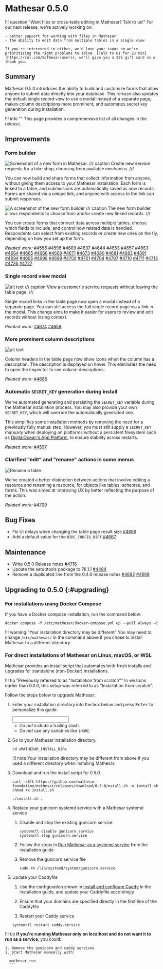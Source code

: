 # Mathesar 0.5.0

!!! question "Want files or cross-table editing in Mathesar? Talk to us!"
	For our next release, we're actively working on:

	- better support for working with files in Mathesar
	- the ability to edit data from multiple tables in a single view

	If you're interested in either, we'd love your input so we're prioritizing the right problems to solve. [Talk to us for 20 min](https://cal.com/mathesar/users), we'll give you a $25 gift card as a thank you.

## Summary

Mathesar 0.5.0 introduces the ability to build and customize forms that allow anyone to submit data directly into your database. This release also updates the default single record view to use a modal instead of a separate page, makes column descriptions more prominent, and automates secret key generation during installation.

!!! info ""
	This page provides a comprehensive list of all changes in the release.

## Improvements


### Form builder

![Screenshot of a new form in Mathesar.](../assets/releases/0.5.0/form-fill-example.png)
/// caption
Create new service requests for a bike shop, choosing from available mechanics.
///

You can now build and share forms that collect information from anyone, without giving them access to your Mathesar installation. Each form is linked to a table, and submissions are automatically saved as new records. Forms are shared via a unique link, and anyone with access to the link can submit responses. 

![A screenshot of the new form builder](../assets/releases/0.5.0/form-builder.png)
/// caption
The new form builder allows respondents to choose from and/or create new linked records.
///

You can create forms that connect data across multiple tables, choose which fields to include, and control how related data is handled. Respondents can select from existing records or create new ones on the fly, depending on how you set up the form.

*Related work:*
[#4556](https://github.com/mathesar-foundation/mathesar/pull/4556 "ARCHIVE: Original Row Seeker Prototype") [#4598](https://github.com/mathesar-foundation/mathesar/pull/4598 "Forms backend - Add RPC method to fetch table & column info for form fields") [#4609](https://github.com/mathesar-foundation/mathesar/pull/4609 "Forms frontend") [#4637](https://github.com/mathesar-foundation/mathesar/pull/4637 "Implement Row Seeker within Forms") [#4644](https://github.com/mathesar-foundation/mathesar/pull/4644 "Forms backend - Re-enable forms & remove reverse_fk field type") [#4653](https://github.com/mathesar-foundation/mathesar/pull/4653 "Bump form-data from 4.0.0 to 4.0.4 in /mathesar_ui") [#4657](https://github.com/mathesar-foundation/mathesar/pull/4657 "Implement `forms.submit` RPC method") [#4663](https://github.com/mathesar-foundation/mathesar/pull/4663 "Make TableStructure store hold all structural info and remove TabularData store dependencies (Split from #4609)") [#4664](https://github.com/mathesar-foundation/mathesar/pull/4664 "Separate out common data for anonymous pages (Split from #4609)") [#4665](https://github.com/mathesar-foundation/mathesar/pull/4665 "Make certain components common, general improvements (Split from #4609)") [#4666](https://github.com/mathesar-foundation/mathesar/pull/4666 "Remove sharing specific logic that is no longer used (Split from #4609)") [#4669](https://github.com/mathesar-foundation/mathesar/pull/4669 "Disallow paste into most PK cells") [#4671](https://github.com/mathesar-foundation/mathesar/pull/4671 "Form backend unblockers") [#4673](https://github.com/mathesar-foundation/mathesar/pull/4673 "Forms feature (WIP)") [#4680](https://github.com/mathesar-foundation/mathesar/pull/4680 "Check form permissions before `get`, `get_source_info` and `submit`") [#4681](https://github.com/mathesar-foundation/mathesar/pull/4681 "Forms management UI in Schema page (Split from #4609)") [#4683](https://github.com/mathesar-foundation/mathesar/pull/4683 "Forms replace is patch") [#4691](https://github.com/mathesar-foundation/mathesar/pull/4691 "Forms permission check fix") [#4694](https://github.com/mathesar-foundation/mathesar/pull/4694 "Sort form fields via drag and drop") [#4695](https://github.com/mathesar-foundation/mathesar/pull/4695 "Form row seeker integration improvements") [#4698](https://github.com/mathesar-foundation/mathesar/pull/4698 "Improve responsive behavior of shared form fill-out page") [#4699](https://github.com/mathesar-foundation/mathesar/pull/4699 "Handle FK field interaction behavior for Forms") [#4700](https://github.com/mathesar-foundation/mathesar/pull/4700 "Forms: Throw exception while inserting into a column with fks constraints on multiple columns") [#4701](https://github.com/mathesar-foundation/mathesar/pull/4701 "Forms - Improve error states") [#4704](https://github.com/mathesar-foundation/mathesar/pull/4704 "Remove stale nested fields, implement utility for dynamic nested derived stores") [#4707](https://github.com/mathesar-foundation/mathesar/pull/4707 "Forms polish") [#4710](https://github.com/mathesar-foundation/mathesar/pull/4710 "Forms: cleanup styles, add inspector button") [#4711](https://github.com/mathesar-foundation/mathesar/pull/4711 "Forms post-submission views") [#4713](https://github.com/mathesar-foundation/mathesar/pull/4713 "Forms: UX fixes") [#4726](https://github.com/mathesar-foundation/mathesar/pull/4726 "Add forms analytics") [#4727](https://github.com/mathesar-foundation/mathesar/pull/4727 "Fix QA issues - 0.5.0")


### Single record view modal

![alt text](../assets/releases/0.5.0/modal-view.png)
/// caption
View a customer's service requests without leaving the table page.
///

Single record links in the table page now open a modal instead of a separate page. You can still access the full single record page via a link in the modal. This change aims to make it easier for users to review and edit records without losing context.

*Related work:*
[#4674](https://github.com/mathesar-foundation/mathesar/pull/4674 "Modal record view") [#4659](https://github.com/mathesar-foundation/mathesar/pull/4659 "Improve focus behavior for modals")

### More prominent column descriptions

![alt text](../assets/releases/0.5.0/column-descriptions.png)

Column headers in the table page now show icons when the column has a description. The description is displayed on hover. This eliminates the need to open the Inspector to see column descriptions.

*Related work:*
[#4685](https://github.com/mathesar-foundation/mathesar/pull/4685 "Display column descriptions in column header cells")

### Automatic `SECRET_KEY` generation during install

We've automated generating and persisting the `SECRET_KEY` variable during the Mathesar installation process. You may also provide your own `SECRET_KEY`, which will override the automatically generated one. 

This simplifies some installation methods by removing the need for a previously fully manual step. However, you must still supply a `SECRET_KEY` manually when deploying on platforms without a persistent filesystem such as [DigitalOcean's App Platform](../administration/install-digitalocean.md), to ensure stability across restarts.

*Related work:*
[#4597](https://github.com/mathesar-foundation/mathesar/pull/4597 "Generate and persist `SECRET_KEY` by default")

### Clarified "edit" and "rename" actions in some menus

![Rename a table](../assets/releases/0.5.0/rename-table-action.png)

We've created a better distinction between actions that involve editing a resource and renaming a resource, for objects like tables, schemas, and forms. This was aimed at improving UX by better reflecting the purpose of the action.

*Related work:*
[#4709](https://github.com/mathesar-foundation/mathesar/pull/4709 "Change some UI terminology from edit to rename")

## Bug Fixes

- Fix UI delays when changing the table page result size [#4686](https://github.com/mathesar-foundation/mathesar/pull/4686 "Fix UI hang issues")
- Add a default value for the `OIDC_CONFIG_DICT` [#4667](https://github.com/mathesar-foundation/mathesar/pull/4667 "Add default for OIDC_CONFIG_DICT")

## Maintenance

- Write 0.5.0 Release notes [#4716](https://github.com/mathesar-foundation/mathesar/pull/4716 "0.5.0 Release notes")
- Update the setuptools package to 78.1.1 [#4484](https://github.com/mathesar-foundation/mathesar/pull/4484 "Bump setuptools from 75.5.0 to 78.1.1 in /docs")
- Remove a duplicated line from the 0.4.0 release notes [#4662](https://github.com/mathesar-foundation/mathesar/pull/4662 "Removed duplicate line.") [#4668](https://github.com/mathesar-foundation/mathesar/pull/4668 "Merge pull request #4662 from mathesar-foundation/kgodey-patch-1")


## Upgrading to 0.5.0 {:#upgrading}

### For installations using Docker Compose

If you have a Docker compose installation, run the command below:

```
docker compose -f /etc/mathesar/docker-compose.yml up --pull always -d
```

!!! warning "Your installation directory may be different"
    You may need to change `/etc/mathesar/` in the command above if you chose to install Mathesar to a different directory.

### For direct installations of Mathesar on Linux, macOS, or WSL

Mathesar provides an install script that automates both fresh installs and upgrades for standalone (non-Docker) installations.

!!! tip "Previously referred to as "Installation from scratch""
    In versions earlier than 0.3.0, this setup was referred to as "Installation from scratch".

Follow the steps below to upgrade Mathesar:


1. Enter your installation directory into the box below and press <kbd>Enter</kbd> to personalize this guide:

    <input data-input-for="MATHESAR_INSTALL_DIR" aria-label="Your Mathesar installation directory"/>

    - Do _not_ include a trailing slash.
    - Do _not_ use any variables like `$HOME`.

2.  Go to your Mathesar installation directory.

    ```
    cd xMATHESAR_INSTALL_DIRx
    ```

    !!! note
        Your installation directory may be different from above if you used a different directory when installing Mathesar.

3. Download and run the install script for 0.5.0
    ```
    curl -sSfL https://github.com/mathesar-foundation/mathesar/releases/download/0.5.0/nstall.sh -o install.sh
    chmod +x install.sh

    ./install.sh .
    ```

4. Replace your gunicorn systemd service with a Mathesar systemd service

    1. Disable and stop the existing gunicorn service
        ```
        systemctl disable gunicorn.service
        systemctl stop gunicorn.service
        ```

    2. Follow the steps in [Run Mathesar as a systemd service](../administration/install-from-scratch.md#run-mathesar-as-a-systemd-service) from the installation guide

    3. Remove the gunicorn service file
        ```
        sudo rm /lib/systemd/system/gunicorn.service
        ```

5. Update your Caddyfile

    1. Use the configuration shown in [Install and configure Caddy](.md#install-and-configure-caddy) in the installation guide, and update your Caddyfile accordingly

    2. Ensure that your domains are specified directly in the first line of the Caddyfile

    3. Restart your Caddy service
      ```
      systemctl restart caddy.service
      ```

!!! tip
    **If you're running Mathesar only on localhost and do not want it to run as a service**, you could:

    1. Remove the gunicorn and caddy services
    1. Start Mathesar manually with:
      ```
      mathesar run
      ```
